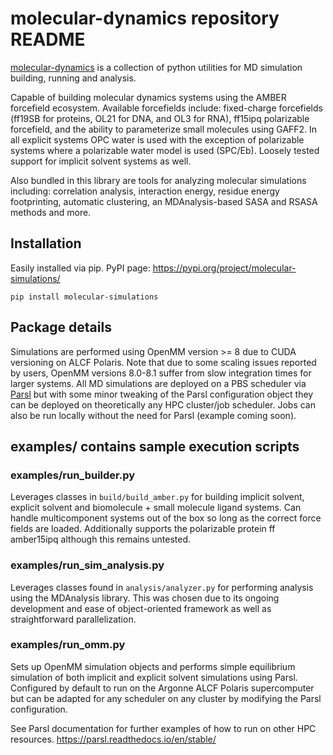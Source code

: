 # molecular-dynamics repository README
[molecular-dynamics](https://molecular-simulations.readthedocs.io/en/latest/index.html) 
is a collection of python utilities for MD simulation building, 
running and analysis.

Capable of building molecular dynamics systems using the AMBER forcefield
ecosystem. Available forcefields include: fixed-charge forcefields (ff19SB 
for proteins, OL21 for DNA, and OL3 for RNA), ff15ipq polarizable forcefield,
and the ability to parameterize small molecules using GAFF2. In all explicit
systems OPC water is used with the exception of polarizable systems where a
polarizable water model is used (SPC/Eb). 
Loosely tested support for implicit solvent systems as well.

Also bundled in this library are tools for analyzing molecular simulations
including: correlation analysis, interaction energy, residue energy footprinting, 
automatic clustering, an MDAnalysis-based SASA and RSASA methods and more.

## Installation
Easily installed via pip. PyPI page: https://pypi.org/project/molecular-simulations/

`pip install molecular-simulations`

## Package details
Simulations are performed using OpenMM version >= 8 due to CUDA versioning
on ALCF Polaris. Note that due to some scaling issues reported by users,
OpenMM versions 8.0-8.1 suffer from slow integration times for larger
systems. All MD simulations are deployed on a PBS scheduler via 
[Parsl](https://parsl.readthedocs.io/en/stable/) but
with some minor tweaking of the Parsl configuration object they can be
deployed on theoretically any HPC cluster/job scheduler. Jobs can also
be run locally without the need for Parsl (example coming soon).

## examples/ contains sample execution scripts
### examples/run_builder.py
Leverages classes in `build/build_amber.py` for building implicit solvent,
explicit solvent and biomolecule + small molecule ligand systems. Can handle
multicomponent systems out of the box so long as the correct force fields are
loaded. Additionally supports the polarizable protein ff amber15ipq although
this remains untested.

### examples/run_sim_analysis.py
Leverages classes found in `analysis/analyzer.py` for performing
analysis using the MDAnalysis library. This was chosen due to its ongoing
development and ease of object-oriented framework as well as straightforward
parallelization.

### examples/run_omm.py
Sets up OpenMM simulation objects and performs simple equilibrium simulation
of both implicit and explicit solvent simulations using Parsl. Configured
by default to run on the Argonne ALCF Polaris supercomputer but can be 
adapted for any scheduler on any cluster by modifying the Parsl configuration.

See Parsl documentation for further examples of how to run on other HPC resources. https://parsl.readthedocs.io/en/stable/
